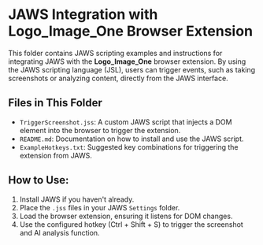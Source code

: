 # JAWS Integration with Logo_Image_One Browser Extension

This folder contains JAWS scripting examples and instructions for integrating JAWS with the **Logo_Image_One** browser extension. By using the JAWS scripting language (JSL), users can trigger events, such as taking screenshots or analyzing content, directly from the JAWS interface.

## Files in This Folder
- `TriggerScreenshot.jss`: A custom JAWS script that injects a DOM element into the browser to trigger the extension.
- `README.md`: Documentation on how to install and use the JAWS script.
- `ExampleHotkeys.txt`: Suggested key combinations for triggering the extension from JAWS.
  
## How to Use:
1. Install JAWS if you haven't already.
2. Place the `.jss` files in your JAWS `Settings` folder.
3. Load the browser extension, ensuring it listens for DOM changes.
4. Use the configured hotkey (Ctrl + Shift + S) to trigger the screenshot and AI analysis function.
